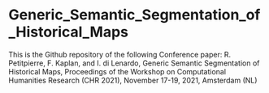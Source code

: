 # Generic_Semantic_Segmentation_of_Historical_Maps
This is the Github repository of the following Conference paper: R. Petitpierre, F. Kaplan, and I. di Lenardo, Generic Semantic Segmentation of Historical Maps, Proceedings of the Workshop on Computational Humanities Research (CHR 2021), November 17-19, 2021, Amsterdam (NL)

